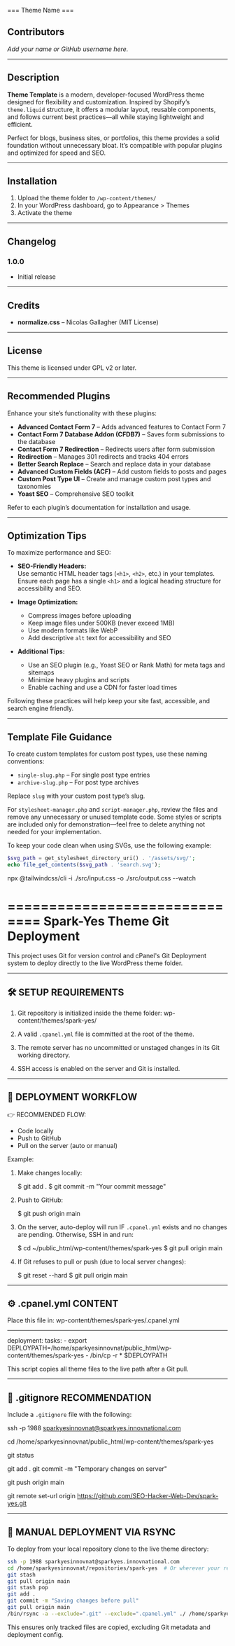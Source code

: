 ﻿=== Theme Name ===
## Contributors

*Add your name or GitHub username here.*

---

## Description

**Theme Template** is a modern, developer-focused WordPress theme designed for flexibility and customization. Inspired by Shopify’s `theme.liquid` structure, it offers a modular layout, reusable components, and follows current best practices—all while staying lightweight and efficient.

Perfect for blogs, business sites, or portfolios, this theme provides a solid foundation without unnecessary bloat. It’s compatible with popular plugins and optimized for speed and SEO.

---

## Installation

1. Upload the theme folder to `/wp-content/themes/`
2. In your WordPress dashboard, go to Appearance > Themes
3. Activate the theme

---

## Changelog

### 1.0.0
- Initial release

---

## Credits

- **normalize.css** – Nicolas Gallagher (MIT License)

---

## License

This theme is licensed under GPL v2 or later.

---

## Recommended Plugins

Enhance your site’s functionality with these plugins:

- **Advanced Contact Form 7** – Adds advanced features to Contact Form 7
- **Contact Form 7 Database Addon (CFDB7)** – Saves form submissions to the database
- **Contact Form 7 Redirection** – Redirects users after form submission
- **Redirection** – Manages 301 redirects and tracks 404 errors
- **Better Search Replace** – Search and replace data in your database
- **Advanced Custom Fields (ACF)** – Add custom fields to posts and pages
- **Custom Post Type UI** – Create and manage custom post types and taxonomies
- **Yoast SEO** – Comprehensive SEO toolkit

Refer to each plugin’s documentation for installation and usage.

---

## Optimization Tips

To maximize performance and SEO:

- **SEO-Friendly Headers:**  
    Use semantic HTML header tags (`<h1>`, `<h2>`, etc.) in your templates. Ensure each page has a single `<h1>` and a logical heading structure for accessibility and SEO.

- **Image Optimization:**  
    - Compress images before uploading  
    - Keep image files under 500KB (never exceed 1MB)  
    - Use modern formats like WebP  
    - Add descriptive `alt` text for accessibility and SEO

- **Additional Tips:**  
    - Use an SEO plugin (e.g., Yoast SEO or Rank Math) for meta tags and sitemaps  
    - Minimize heavy plugins and scripts  
    - Enable caching and use a CDN for faster load times

Following these practices will help keep your site fast, accessible, and search engine friendly.

---

## Template File Guidance

To create custom templates for custom post types, use these naming conventions:

- `single-slug.php` – For single post type entries
- `archive-slug.php` – For post type archives

Replace `slug` with your custom post type’s slug.

For `stylesheet-manager.php` and `script-manager.php`, review the files and remove any unnecessary or unused template code. Some styles or scripts are included only for demonstration—feel free to delete anything not needed for your implementation.

To keep your code clean when using SVGs, use the following example:

```php
$svg_path = get_stylesheet_directory_uri() . '/assets/svg/';
echo file_get_contents($svg_path . 'search.svg');
```

npx @tailwindcss/cli -i ./src/input.css -o ./src/output.css --watch


==============================
Spark-Yes Theme Git Deployment
==============================

This project uses Git for version control and cPanel's Git Deployment system to deploy directly to the live WordPress theme folder.

-------------------------
🛠 SETUP REQUIREMENTS
-------------------------

1. Git repository is initialized inside the theme folder:
   wp-content/themes/spark-yes/

2. A valid `.cpanel.yml` file is committed at the root of the theme.

3. The remote server has no uncommitted or unstaged changes in its Git working directory.

4. SSH access is enabled on the server and Git is installed.

-------------------------
🚀 DEPLOYMENT WORKFLOW
-------------------------

👉 RECOMMENDED FLOW:
- Code locally
- Push to GitHub
- Pull on the server (auto or manual)

Example:

1. Make changes locally:

   $ git add .
   $ git commit -m "Your commit message"

2. Push to GitHub:

   $ git push origin main

3. On the server, auto-deploy will run IF `.cpanel.yml` exists and no changes are pending.
   Otherwise, SSH in and run:

   $ cd ~/public_html/wp-content/themes/spark-yes
   $ git pull origin main

4. If Git refuses to pull or push (due to local server changes):

   $ git reset --hard
   $ git pull origin main

-------------------------
⚙️ .cpanel.yml CONTENT
-------------------------

Place this file in: wp-content/themes/spark-yes/.cpanel.yml

---
deployment:
  tasks:
    - export DEPLOYPATH=/home/sparkyesinnovnat/public_html/wp-content/themes/spark-yes
    - /bin/cp -r * $DEPLOYPATH

This script copies all theme files to the live path after a Git pull.

-------------------------
📄 .gitignore RECOMMENDATION
-------------------------

Include a `.gitignore` file with the following:

ssh -p 1988 sparkyesinnovnat@sparkyes.innovnational.com

cd /home/sparkyesinnovnat/public_html/wp-content/themes/spark-yes

git status

git add .
git commit -m "Temporary changes on server"

git push origin main

git remote set-url origin https://github.com/SEO-Hacker-Web-Dev/spark-yes.git

-------------------------
🔄 MANUAL DEPLOYMENT VIA RSYNC
-------------------------

To deploy from your local repository clone to the live theme directory:

```bash
ssh -p 1988 sparkyesinnovnat@sparkyes.innovnational.com
cd /home/sparkyesinnovnat/repositories/spark-yes  # Or wherever your repo is cloned
git stash
git pull origin main
git stash pop
git add .
git commit -m "Saving changes before pull"
git pull origin main
/bin/rsync -a --exclude=".git" --exclude=".cpanel.yml" ./ /home/sparkyesinnovnat/public_html/wp-content/themes/spark-yes

```

This ensures only tracked files are copied, excluding Git metadata and deployment config.